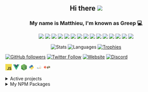 <div align="center">
  
## Hi there <img src="https://media.giphy.com/media/hvRJCLFzcasrR4ia7z/giphy.gif" width="25px">

### My name is Matthieu, I'm known as Greep 💻
  
<img src="https://img.shields.io/badge/node.js%20-%2343853D.svg?&style=for-the-badge&logo=node.js&logoColor=white"/>
<img src="https://img.shields.io/badge/javascript%20-%23323330.svg?&style=for-the-badge&logo=javascript&logoColor=%23F7DF1E"/>
<img src="https://img.shields.io/badge/openplanet%20-%23ff3399.svg?&style=for-the-badge"/>
<img src="https://img.shields.io/badge/vue.js%20-%23323330.svg?&style=for-the-badge&logo=vuedotjs&logoColor=4FC08D"/>
<!--<img src="https://img.shields.io/badge/typescript%20-%23007ACC.svg?&style=for-the-badge&logo=typescript&logoColor=white"/>-->
<img src="https://img.shields.io/badge/html5%20-%23E34F26.svg?&style=for-the-badge&logo=html5&logoColor=white"/>
<img src="https://img.shields.io/badge/css3%20-%231572B6.svg?&style=for-the-badge&logo=css3&logoColor=white"/>
<img src="https://img.shields.io/badge/python%20-%2314354C.svg?&style=for-the-badge&logo=python&logoColor=white"/>
<img src="https://img.shields.io/badge/php-%23777BB4.svg?&style=for-the-badge&logo=php&logoColor=white"/>
<img src="https://img.shields.io/badge/mysql-%2300f.svg?&style=for-the-badge&logo=mysql&logoColor=white"/>
<img src="https://img.shields.io/badge/jquery%20-%230769AD.svg?&style=for-the-badge&logo=jquery&logoColor=white"/>
<img src="https://img.shields.io/badge/laravel%20-%23FF2D20.svg?&style=for-the-badge&logo=laravel&logoColor=white"/>
<img src="https://img.shields.io/badge/apache%20-%23D42029.svg?&style=for-the-badge&logo=apache&logoColor=white"/>
<img src="https://img.shields.io/badge/apache%20-%23D42029.svg?&style=for-the-badge&logo=apache&logoColor=white"/>
<!--<img src="https://img.shields.io/badge/nginx%20-%23009639.svg?&style=for-the-badge&logo=nginx&logoColor=white"/>-->
<img src="https://img.shields.io/badge/git%20-%23F05033.svg?&style=for-the-badge&logo=git&logoColor=white"/>
<!--<img src="https://img.shields.io/badge/AWS%20-%23FF9900.svg?&style=for-the-badge&logo=amazon-aws&logoColor=white"/>-->
<!--<img src="https://img.shields.io/badge/Google%20Cloud%20-%234285F4.svg?&style=for-the-badge&logo=google-cloud&logoColor=white"/>-->
<img src="https://img.shields.io/badge/azure%20-%230072C6.svg?&style=for-the-badge&logo=azure-devops&logoColor=white"/>
<!--<img src="https://img.shields.io/badge/DigitalOcean-%230167ff.svg?&style=for-the-badge&logo=digitalOcean&logoColor=white"/>-->

![Stats](https://github-readme-stats.vercel.app/api?username=GreepTheSheep&show_icons=true&hide_border=true&theme=vue&custom_title=Greep%27s%20Stats:) ![Languages](https://github-readme-stats.vercel.app/api/top-langs/?username=GreepTheSheep&langs_count=10&hide_border=true&theme=vue&exclude_repo=betterdiscord-addons) [![Trophies](https://github-profile-trophy.vercel.app/?username=GreepTheSheep&no-frame=true&no-bg=true&row=1)](https://github.com/ryo-ma/github-profile-trophy)
</div>

[![GitHub followers](https://img.shields.io/github/followers/GreepTheSheep?color=black&logo=github&label=Follow&style=for-the-badge)](https://github.com/GreepTheSheep) [![Twitter Follow](https://img.shields.io/twitter/follow/GreepTheSheep?logo=twitter&color=blue&style=for-the-badge)](https://twitter.com/GreepTheSheep)
[![Website](https://img.shields.io/website?down_color=red&down_message=Not%20available%20right%20now&style=for-the-badge&up_color=chartreuse&up_message=Visit&url=https%3A%2F%2Fgreep.gq)](https://greep.gq)
[![Discord](https://img.shields.io/discord/570024448371982373?color=%237289DA&logo=discord&logoColor=%23FFFFFF&style=for-the-badge)](https://greep.gq/discord/)

<code><img height="20" src="https://raw.githubusercontent.com/github/explore/80688e429a7d4ef2fca1e82350fe8e3517d3494d/topics/javascript/javascript.png"></code>
<code><img height="20" src="https://raw.githubusercontent.com/github/explore/80688e429a7d4ef2fca1e82350fe8e3517d3494d/topics/vue/vue.png"></code>
<code><img height="20" src="https://raw.githubusercontent.com/github/explore/80688e429a7d4ef2fca1e82350fe8e3517d3494d/topics/nodejs/nodejs.png"></code>
<code><img height="20" src="https://raw.githubusercontent.com/github/explore/80688e429a7d4ef2fca1e82350fe8e3517d3494d/topics/python/python.png"></code>
<code><img height="20" src="https://raw.githubusercontent.com/github/explore/80688e429a7d4ef2fca1e82350fe8e3517d3494d/topics/mysql/mysql.png"></code>
<code><img height="20" src="https://raw.githubusercontent.com/github/explore/80688e429a7d4ef2fca1e82350fe8e3517d3494d/topics/git/git.png"></code>

<details>
  <summary>Active projects</summary>

  [![Trackmania.io for Node](https://user-images.githubusercontent.com/42576124/124255168-2c1adf00-db2a-11eb-9ab6-16411268249d.png)](https://github.com/GreepTheSheep/node-trackmania.io)
  [![MXRandom](https://user-images.githubusercontent.com/42576124/135821280-41f86fc1-96c2-49ae-ac67-eed2bce7082c.png)](https://github.com/GreepTheSheep/openplanet-mx-random)
  [![MXMenu](https://user-images.githubusercontent.com/42576124/150105549-9cf3527a-ff41-4cd5-abd8-fb38570c42d8.png)](https://github.com/GreepTheSheep/openplanet-maniaexchange-menu)

</details>

<details>
  <summary>My NPM Packages</summary>

[![node-trackmania.io](https://github-readme-stats.vercel.app/api/pin/?username=GreepTheSheep&repo=node-trackmania.io&hide_border=true&theme=vue)](https://github.com/GreepTheSheep/node-trackmania.io)
[![node-tm-essentials](https://github-readme-stats.vercel.app/api/pin/?username=GreepTheSheep&repo=node-tm-essentials&hide_border=true&theme=vue)](https://github.com/GreepTheSheep/node-tm-essentials)
[![auto-line-breaks](https://github-readme-stats.vercel.app/api/pin/?username=GreepTheSheep&repo=auto-line-breaks&hide_border=true&theme=vue)](https://github.com/GreepTheSheep/auto-line-breaks)

</details>

<!--
**GreepTheSheep/GreepTheSheep** is a ✨ _special_ ✨ repository because its `README.md` (this file) appears on your GitHub profile.

Here are some ideas to get you started:

- 🔭 I’m currently working on ...
- 🌱 I’m currently learning ...
- 👯 I’m looking to collaborate on ...
- 🤔 I’m looking for help with ...
- 💬 Ask me about ...
- 📫 How to reach me: ...
- 😄 Pronouns: ...
- ⚡ Fun fact: ...
-->
